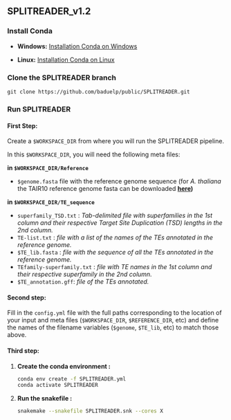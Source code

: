 ## SPLITREADER_v1.2

### Install Conda

- **Windows:** [Installation Conda on Windows](https://docs.conda.io/projects/conda/en/latest/user-guide/install/windows.html)

- **Linux:** [Installation Conda on Linux](https://docs.conda.io/projects/conda/en/latest/user-guide/install/linux.html)

### Clone the SPLITREADER branch

`git clone https://github.com/baduelp/public/SPLITREADER.git`

### Run SPLITREADER 

#### First Step: 

Create a `$WORKSPACE_DIR` from where you will run the SPLITREADER pipeline.

In this `$WORKSPACE_DIR`, you will need the following meta files:

**in `$WORKSPACE_DIR/Reference`**

- `$genome.fasta` file with the reference genome sequence (for *A. thaliana* the TAIR10 reference genome fasta can be downloaded **[here](https://www.arabidopsis.org/download/index-auto.jsp?dir=%2Fdownload_files%2FGenes%2FTAIR10_genome_release%2FTAIR10_chromosome_files))**

**in `$WORKSPACE_DIR/TE_sequence`**

- `superfamily_TSD.txt` : *Tab-delimited file with superfamilies in the 1st column and their respective Target Site Duplication (TSD) lengths in the 2nd column.*
- `TE-list.txt` : *file with a list of the names of the TEs annotated in the reference genome.*
- `$TE_lib.fasta` : *file with the sequence of all the TEs annotated in the reference genome.*
- `TEfamily-superfamily.txt` : *file with TE names in the 1st column and their respective superfamily in the 2nd column.*
- `$TE_annotation.gff`: *file of the TEs annotated.*

#### Second step: 

Fill in the `config.yml` file with the full paths corresponding to the location of your input and meta files (`$WORKSPACE_DIR`, `$REFERENCE_DIR`, etc) and define the names of the filename variables (`$genome`, `$TE_lib`, etc) to match those above.

#### Third step:

1. **Create the conda environment :**

    ```bash
    conda env create -f SPLITREADER.yml
    conda activate SPLITREADER
    ```

2. **Run the snakefile :**

    ```bash
    snakemake --snakefile SPLITREADER.snk --cores X
    ```

